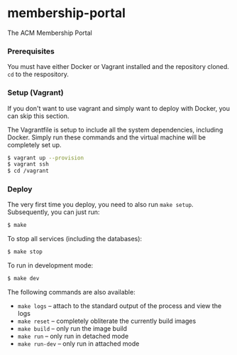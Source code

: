 # membership-portal 

The ACM Membership Portal


### Prerequisites

You must have either Docker or Vagrant installed and the repository cloned.  `cd` to the respository.

### Setup (Vagrant)

If you don't want to use vagrant and simply want to deploy with Docker, you can skip this section.

The Vagrantfile is setup to include all the system dependencies, including Docker. Simply run these commands and the virtual machine will be completely set up.

```bash
$ vagrant up --provision
$ vagrant ssh
$ cd /vagrant
```

### Deploy

The very first time you deploy, you need to also run `make setup`. Subsequently, you can just run:

```Bash
$ make
```

To stop all services (including the databases):

```Bash
$ make stop
```

To run in development mode:

```Bash
$ make dev
```

The following commands are also available:

- `make logs` – attach to the standard output of the process and view the logs
- `make reset` – completely obliterate the currently build images
- `make build` – only run the image build
- `make run` – only run in detached mode
- `make run-dev` – only run in attached mode
